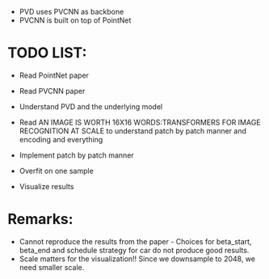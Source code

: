 - PVD uses PVCNN as backbone
- PVCNN is built on top of PointNet

# TODO LIST:
- Read PointNet paper
- Read PVCNN paper
- Understand PVD and the underlying model


- Read AN IMAGE IS WORTH 16X16 WORDS:TRANSFORMERS FOR IMAGE RECOGNITION AT SCALE to understand patch by patch manner and encoding and everything
- Implement patch by patch manner
- Overfit on one sample
- Visualize results

# Remarks:
- Cannot reproduce the results from the paper - Choices for beta_start, beta_end and schedule strategy for car do not produce good results.
- Scale matters for the visualization!! Since we downsample to 2048, we need smaller scale.